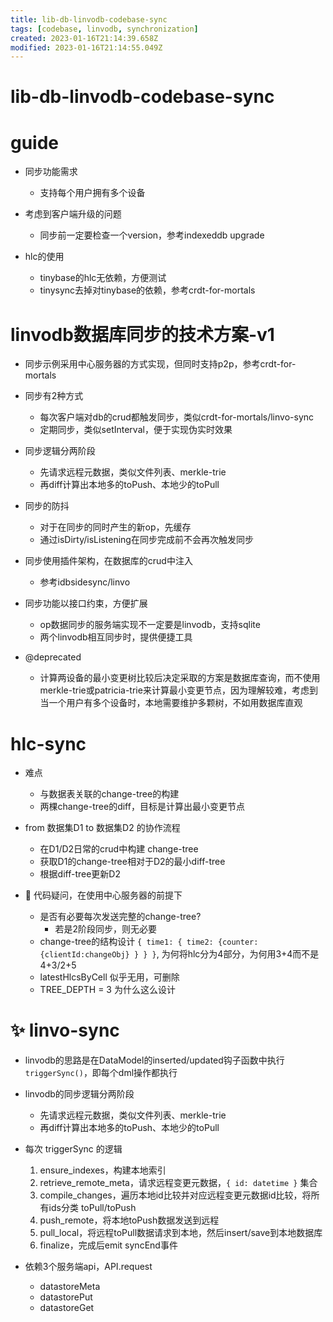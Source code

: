 ```yaml
---
title: lib-db-linvodb-codebase-sync
tags: [codebase, linvodb, synchronization]
created: 2023-01-16T21:14:39.658Z
modified: 2023-01-16T21:14:55.049Z
---
```


# lib-db-linvodb-codebase-sync

# guide

- 同步功能需求
  - 支持每个用户拥有多个设备

- 考虑到客户端升级的问题
  - 同步前一定要检查一个version，参考indexeddb upgrade

- hlc的使用
  - tinybase的hlc无依赖，方便测试
  - tinysync去掉对tinybase的依赖，参考crdt-for-mortals
# linvodb数据库同步的技术方案-v1
- 同步示例采用中心服务器的方式实现，但同时支持p2p，参考crdt-for-mortals

- 同步有2种方式
  - 每次客户端对db的crud都触发同步，类似crdt-for-mortals/linvo-sync
  - 定期同步，类似setInterval，便于实现伪实时效果

- 同步逻辑分两阶段
  - 先请求远程元数据，类似文件列表、merkle-trie
  - 再diff计算出本地多的toPush、本地少的toPull

- 同步的防抖
  - 对于在同步的同时产生的新op，先缓存
  - 通过isDirty/isListening在同步完成前不会再次触发同步

- 同步使用插件架构，在数据库的crud中注入
  - 参考idbsidesync/linvo

- 同步功能以接口约束，方便扩展
  - op数据同步的服务端实现不一定要是linvodb，支持sqlite
  - 两个linvodb相互同步时，提供便捷工具

- @deprecated
  - 计算两设备的最小变更树比较后决定采取的方案是数据库查询，而不使用merkle-trie或patricia-trie来计算最小变更节点，因为理解较难，考虑到当一个用户有多个设备时，本地需要维护多颗树，不如用数据库直观
# hlc-sync
- 难点
  - 与数据表关联的change-tree的构建
  - 两棵change-tree的diff，目标是计算出最小变更节点

- from 数据集D1  to 数据集D2 的协作流程
  - 在D1/D2日常的crud中构建 change-tree
  - 获取D1的change-tree相对于D2的最小diff-tree
  - 根据diff-tree更新D2

- 🤔 代码疑问，在使用中心服务器的前提下
  - 是否有必要每次发送完整的change-tree?
    - 若是2阶段同步，则无必要
  - change-tree的结构设计 `{ time1: { time2: {counter: {clientId:changeObj} } } }`, 为何将hlc分为4部分，为何用3+4而不是4+3/2+5
  - latestHlcsByCell 似乎无用，可删除
  - TREE_DEPTH = 3 为什么这么设计
# ✨ linvo-sync
- linvodb的思路是在DataModel的inserted/updated钩子函数中执行 `triggerSync()`，即每个dml操作都执行

- linvodb的同步逻辑分两阶段
  - 先请求远程元数据，类似文件列表、merkle-trie
  - 再diff计算出本地多的toPush、本地少的toPull

- 每次 triggerSync 的逻辑
  1. ensure_indexes，构建本地索引
  2. retrieve_remote_meta，请求远程变更元数据，`{ id: datetime }` 集合
  3. compile_changes，遍历本地id比较并对应远程变更元数据id比较，将所有ids分类 toPull/toPush
  4. push_remote，将本地toPush数据发送到远程
  5. pull_local，将远程toPull数据请求到本地，然后insert/save到本地数据库
  6. finalize，完成后emit syncEnd事件
- 依赖3个服务端api，API.request 
  - datastoreMeta
  - datastorePut
  - datastoreGet
